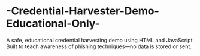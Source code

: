 # -Credential-Harvester-Demo-Educational-Only-
A safe, educational credential harvesting demo using HTML and JavaScript. Built to teach awareness of phishing techniques—no data is stored or sent.
